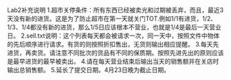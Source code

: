 Lab2补充说明
1.超市关停条件：所有东西已经被卖光和过期被丢弃，而且，最近3天没有新的进货。这是为了防止超市在第一天就关门TOT.例如1/1有进货，1/2、1/3、1/4都没有新的进货，那么1/5日应该根本不营业，也就是1/4是最后一天营业日。
2.sell.txt说明：这个列表每天都会被请求一次，同一天中，按照文件中物体的先后顺序进行请求。有货的则按照折扣售出，无货则输出相应提醒。
3.每天先进货，再卖货。请注意不同批次的货品有不同的保质期。按照先进先出的原则应该是最早进货的最早被卖出。
4.请在每天营业结束后输出当天的销售额并在关店时输出总销售额。
5.延长了提交日期。4月23日晚为截止日期。